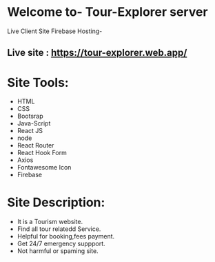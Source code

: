 # Welcome to- Tour-Explorer server


Live Client Site Firebase Hosting-
## Live site : https://tour-explorer.web.app/


# Site Tools:
* HTML
* CSS
* Bootsrap
* Java-Script
* React JS
* node
* React Router
* React Hook Form
* Axios
* Fontawesome Icon
* Firebase


# Site Description:
* It is a Tourism website.
* Find all tour relatedd Service.
* Helpful for booking,fees payment.
* Get 24/7 emergency suppport.
* Not harmful or spaming site.


